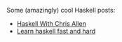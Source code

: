 Some (amazingly) cool Haskell posts:

* [Haskell With Chris Allen](https://howistart.org/posts/haskell/1)
* [Learn haskell fast and hard](http://yannesposito.com/Scratch/en/blog/Haskell-the-Hard-Way/)
